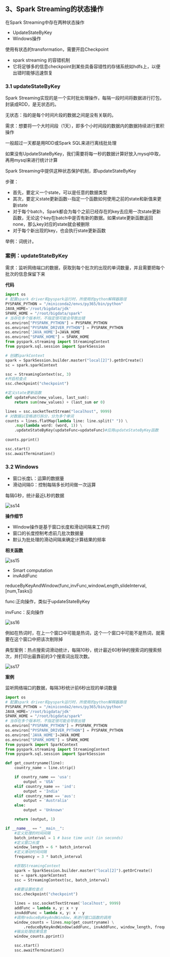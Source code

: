 ## 3、Spark Streaming的状态操作

在Spark Streaming中存在两种状态操作

- UpdateStateByKey
- Windows操作

使用有状态的transformation，需要开启Checkpoint

- spark streaming 的容错机制
- 它将足够多的信息checkpoint到某些具备容错性的存储系统如hdfs上，以便出错时能够迅速恢复

### 3.1 updateStateByKey

Spark Streaming实现的是一个实时批处理操作，每隔一段时间将数据进行打包，封装成RDD，是无状态的。

无状态：指的是每个时间片段的数据之间是没有关联的。

需求：想要将一个大时间段（1天），即多个小时间段的数据内的数据持续进行累积操作

一般超过一天都是用RDD或Spark SQL来进行离线批处理

如果没有UpdateStateByKey，我们需要将每一秒的数据计算好放入mysql中取，再用mysql来进行统计计算

Spark Streaming中提供这种状态保护机制，即updateStateByKey

步骤：

- 首先，要定义一个state，可以是任意的数据类型
- 其次，要定义state更新函数--指定一个函数如何使用之前的state和新值来更新state
- 对于每个batch，Spark都会为每个之前已经存在的key去应用一次state更新函数，无论这个key在batch中是否有新的数据。如果state更新函数返回none，那么key对应的state就会被删除
- 对于每个新出现的key，也会执行state更新函数

举例：词统计。

### 案例：updateStateByKey

需求：监听网络端口的数据，获取到每个批次的出现的单词数量，并且需要把每个批次的信息保留下来

**代码**

```python
import os
# 配置spark driver和pyspark运行时，所使用的python解释器路径
PYSPARK_PYTHON = "/miniconda2/envs/py365/bin/python"
JAVA_HOME='/root/bigdata/jdk'
SPARK_HOME = "/root/bigdata/spark"
# 当存在多个版本时，不指定很可能会导致出错
os.environ["PYSPARK_PYTHON"] = PYSPARK_PYTHON
os.environ["PYSPARK_DRIVER_PYTHON"] = PYSPARK_PYTHON
os.environ['JAVA_HOME']=JAVA_HOME
os.environ["SPARK_HOME"] = SPARK_HOME
from pyspark.streaming import StreamingContext
from pyspark.sql.session import SparkSession

# 创建SparkContext
spark = SparkSession.builder.master("local[2]").getOrCreate()
sc = spark.sparkContext

ssc = StreamingContext(sc, 3)
#开启检查点
ssc.checkpoint("checkpoint")

#定义state更新函数
def updateFunc(new_values, last_sum):
    return sum(new_values) + (last_sum or 0)

lines = ssc.socketTextStream("localhost", 9999)
# 对数据以空格进行拆分，分为多个单词
counts = lines.flatMap(lambda line: line.split(" ")) \
    .map(lambda word: (word, 1)) \
    .updateStateByKey(updateFunc=updateFunc)#应用updateStateByKey函数
    
counts.pprint()

ssc.start()
ssc.awaitTermination()
```

### 3.2 Windows

- 窗口长度L：运算的数据量
- 滑动间隔G：控制每隔多长时间做一次运算

每隔G秒，统计最近L秒的数据

![ss14](pics/ss14.png)

**操作细节**

- Window操作是基于窗口长度和滑动间隔来工作的
- 窗口的长度控制考虑前几批次数据量
- 默认为批处理的滑动间隔来确定计算结果的频率

**相关函数**

![ss15](pics/ss15.png)

- Smart computation
- invAddFunc

reduceByKeyAndWindow(func,invFunc,windowLength,slideInterval,[num,Tasks])

func:正向操作，类似于updateStateByKey

invFunc：反向操作

![ss16](pics/ss16.png)

例如在热词时，在上一个窗口中可能是热词，这个一个窗口中可能不是热词，就需要在这个窗口中把该次剔除掉

典型案例：热点搜索词滑动统计，每隔10秒，统计最近60秒钟的搜索词的搜索频次，并打印出最靠前的3个搜索词出现次数。

![ss17](pics/ss17.png)

**案例**

监听网络端口的数据，每隔3秒统计前6秒出现的单词数量

```python
import os
# 配置spark driver和pyspark运行时，所使用的python解释器路径
PYSPARK_PYTHON = "/miniconda2/envs/py365/bin/python"
JAVA_HOME='/root/bigdata/jdk'
SPARK_HOME = "/root/bigdata/spark"
# 当存在多个版本时，不指定很可能会导致出错
os.environ["PYSPARK_PYTHON"] = PYSPARK_PYTHON
os.environ["PYSPARK_DRIVER_PYTHON"] = PYSPARK_PYTHON
os.environ['JAVA_HOME']=JAVA_HOME
os.environ["SPARK_HOME"] = SPARK_HOME
from pyspark import SparkContext
from pyspark.streaming import StreamingContext
from pyspark.sql.session import SparkSession

def get_countryname(line):
    country_name = line.strip()

    if country_name == 'usa':
        output = 'USA'
    elif country_name == 'ind':
        output = 'India'
    elif country_name == 'aus':
        output = 'Australia'
    else:
        output = 'Unknown'

    return (output, 1)

if __name__ == "__main__":
	#定义处理的时间间隔
    batch_interval = 1 # base time unit (in seconds)
    #定义窗口长度
    window_length = 6 * batch_interval
    #定义滑动时间间隔
    frequency = 3 * batch_interval

    #获取StreamingContext
    spark = SparkSession.builder.master("local[2]").getOrCreate()
	sc = spark.sparkContext
	ssc = StreamingContext(sc, batch_interval)
    
    #需要设置检查点
    ssc.checkpoint("checkpoint")

    lines = ssc.socketTextStream('localhost', 9999)
    addFunc = lambda x, y: x + y
    invAddFunc = lambda x, y: x - y
    #调用reduceByKeyAndWindow，来进行窗口函数的调用
    window_counts = lines.map(get_countryname) \
        .reduceByKeyAndWindow(addFunc, invAddFunc, window_length, frequency)
	#输出处理结果信息
    window_counts.pprint()

    ssc.start()
    ssc.awaitTermination()
```

